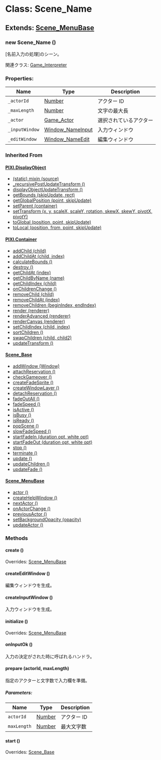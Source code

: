 # Class: Scene_Name

## Extends: [Scene_MenuBase](Scene_MenuBase.md)

### new Scene_Name ()

[名前入力の処理]のシーン。

関連クラス: [Game_Interpreter](Game_Interpreter.md)

### Properties:

| Name           | Type                                    | Description            |
| -------------- | --------------------------------------- | ---------------------- |
| `_actorId `    | [Number](Number.md)                     | アクター ID            |
| `_maxLength `  | [Number](Number.md)                     | 文字の最大長           |
| `_actor`       | [Game_Actor](Game_Actor.md)             | 選択されているアクター |
| `_inputWindow` | [Window_NameInput](Window_NameInput.md) | 入力ウィンドウ         |
| `_editWindow`  | [Window_NameEdit](Window_NameEdit.md)   | 編集ウィンドウ         |

### Inherited From

#### [PIXI.DisplayObject](PIXI.DisplayObject.md)

- [(static) mixin (source)](PIXI.DisplayObject.md#static-mixin-source)
- [\_recursivePostUpdateTransform ()](PIXI.DisplayObject.md#_recursivepostupdatetransform-)
- [displayObjectUpdateTransform ()](PIXI.DisplayObject.md#displayobjectupdatetransform-)
- [getBounds (skipUpdate, rect)](PIXI.DisplayObject.md#getbounds-skipupdate-rect--pixirectangle)
- [getGlobalPosition (point, skipUpdate)](PIXI.DisplayObject.md#getglobalposition-point-skipupdate--pixipoint)
- [setParent (container)](PIXI.DisplayObject.md#setparent-container--pixicontainer)
- [setTransform (x, y, scaleX, scaleY, rotation, skewX, skewY, pivotX, pivotY)](PIXI.DisplayObject.md#settransform-x-y-scalex-scaley-rotation-skewx-skewy-pivotx-pivoty--pixidisplayobject)
- [toGlobal (position, point, skipUpdate)](PIXI.DisplayObject.md#toglobal-position-point-skipupdate--pixipoint)
- [toLocal (position, from, point, skipUpdate)](PIXI.DisplayObject.md#tolocal-position-from-point-skipupdate--pixipoint)

#### [PIXI.Container](PIXI.Container.md)

- [addChild (child) ](PIXI.Container.md#addchild-child--pixidisplayobject)
- [addChildAt (child, index)](PIXI.Container.md#addchildat-child-index--pixidisplayobject)
- [calculateBounds ()](PIXI.Container.md#calculatebounds-)
- [destroy ()](PIXI.Container.md#destroy-)
- [getChildAt (index)](PIXI.Container.md#getchildat-index--pixidisplayobject)
- [getChildByName (name)](PIXI.Container.md#getchildbyname-name--pixidisplayobject)
- [getChildIndex (child)](PIXI.Container.md#getchildindex-child--pixidisplayobject)
- [onChildrenChange ()](PIXI.Container.md#onchildrenchange-)
- [removeChild (child)](PIXI.Container.md#removechild-child--pixidisplayobject)
- [removeChildAt (index)](PIXI.Container.md#removechildat-index--pixidisplayobject)
- [removeChildren (beginIndex, endIndex)](PIXI.Container.md#removechildren-beginindex-endindex--arraypixidisplayobject)
- [render (renderer)](PIXI.Container.md#render-renderer)
- [renderAdvanced (renderer)](PIXI.Container.md#renderadvanced-renderer)
- [renderCanvas (renderer)](PIXI.Container.md#rendercanvas-renderer)
- [setChildIndex (child, index)](PIXI.Container.md#setchildindex-child-index)
- [sortChildren ()](PIXI.Container.md#sortchildren-)
- [swapChildren (child, child2)](PIXI.Container.md#swapchildren-child-child2)
- [updateTransform ()](PIXI.Container.md#updatetransform-)

#### [Scene_Base](Scene_Base.md)

- [addWindow (Window)](Scene_Base.md#addwindow-window)
- [attachReservation ()](Scene_Base.md#attachreservation-)
- [checkGameover ()](Scene_Base.md#checkgameover-)
- [createFadeSprite ()](Scene_Base.md#createfadesprite-)
- [createWindowLayer ()](Scene_Base.md#createwindowlayer-)
- [detachReservation ()](Scene_Base.md#detachreservation-)
- [fadeOutAll ()](Scene_Base.md#fadeoutall-)
- [fadeSpeed ()](Scene_Base.md#fadespeed---number)
- [isActive () ](Scene_Base.md#isactive---boolean)
- [isBusy ()](Scene_Base.md#isbusy---boolean)
- [isReady ()](Scene_Base.md#isready---boolean)
- [popScene ()](Scene_Base.md#popscene-)
- [slowFadeSpeed ()](Scene_Base.md#slowfadespeed---number)
- [startFadeIn (duration opt, white opt)](Scene_Base.md#startfadein-duration-opt-white-opt)
- [startFadeOut (duration opt, white opt)](Scene_Base.md#startfadeout-duration-opt-white-opt)
- [stop ()](Scene_Base.md#stop-)
- [terminate ()](Scene_Base.md#terminate-)
- [update ()](Scene_Base.md#update-)
- [updateChildren ()](Scene_Base.md#updatechildren-)
- [updateFade ()](Scene_Base.md#updatefade-)

#### [Scene_MenuBase](Scene_MenuBase.md)

- [actor ()](Scene_MenuBase.md#actor---game_actor)
- [createHelpWindow ()](Scene_MenuBase.md#createhelpwindow-)
- [nextActor ()](Scene_MenuBase.md#nextactor-)
- [onActorChange ()](Scene_MenuBase.md#onactorchange-)
- [previousActor ()](Scene_MenuBase.md#previousactor-)
- [setBackgroundOpacity (opacity)](Scene_MenuBase.md#setbackgroundopacity-opacity)
- [updateActor ()](Scene_MenuBase.md#updateactor-)

### Methods

#### create ()

Overrides: [Scene_MenuBase](Scene_MenuBase.md#create-)

#### createEditWindow ()

編集ウィンドウを生成。

#### createInputWindow ()

入力ウィンドウを生成。

#### initialize ()

Overrides: [Scene_MenuBase](Scene_MenuBase.md#initialize-)

#### onInputOk ()

入力の決定がされた時に呼ばれるハンドラ。

#### prepare (actorId, maxLength)

指定のアクターと文字数で入力欄を準備。

##### Parameters:

| Name        | Type                | Description |
| ----------- | ------------------- | ----------- |
| `actorId`   | [Number](Number.md) | アクター ID |
| `maxLength` | [Number](Number.md) | 最大文字数  |

#### start ()

Overrides: [Scene_Base](Scene_Base.md#start-)
